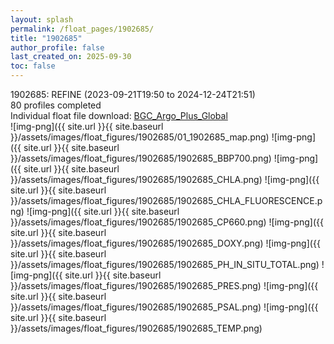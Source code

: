 ```yaml
---
layout: splash
permalink: /float_pages/1902685/
title: "1902685"
author_profile: false
last_created_on: 2025-09-30
toc: false
---
```

 
1902685: REFINE (2023-09-21T19:50 to 2024-12-24T21:51)\
80 profiles completed\
Individual float file download: [BGC_Argo_Plus_Global](https://ftp.soest.hawaii.edu/bgc_argo_plus/Individual_Floats/outliers_removed/1902685_Sprof_processed.nc)\
![img-png]({{ site.url }}{{ site.baseurl }}/assets/images/float_figures/1902685/01_1902685_map.png)
![img-png]({{ site.url }}{{ site.baseurl }}/assets/images/float_figures/1902685/1902685_BBP700.png)
![img-png]({{ site.url }}{{ site.baseurl }}/assets/images/float_figures/1902685/1902685_CHLA.png)
![img-png]({{ site.url }}{{ site.baseurl }}/assets/images/float_figures/1902685/1902685_CHLA_FLUORESCENCE.png)
![img-png]({{ site.url }}{{ site.baseurl }}/assets/images/float_figures/1902685/1902685_CP660.png)
![img-png]({{ site.url }}{{ site.baseurl }}/assets/images/float_figures/1902685/1902685_DOXY.png)
![img-png]({{ site.url }}{{ site.baseurl }}/assets/images/float_figures/1902685/1902685_PH_IN_SITU_TOTAL.png)
![img-png]({{ site.url }}{{ site.baseurl }}/assets/images/float_figures/1902685/1902685_PRES.png)
![img-png]({{ site.url }}{{ site.baseurl }}/assets/images/float_figures/1902685/1902685_PSAL.png)
![img-png]({{ site.url }}{{ site.baseurl }}/assets/images/float_figures/1902685/1902685_TEMP.png)
